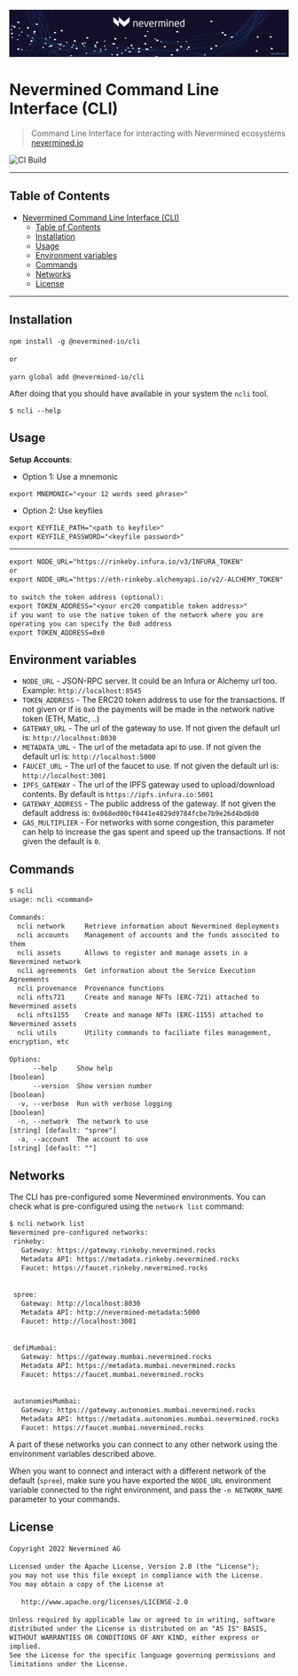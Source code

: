[![banner](https://raw.githubusercontent.com/nevermined-io/assets/main/images/logo/banner_logo.png)](https://nevermined.io)

# Nevermined Command Line Interface (CLI)

> Command Line Interface for interacting with Nevermined ecosystems
> [nevermined.io](https://nevermined.io)

![CI Build](https://github.com/nevermined-io/cli/workflows/Build/badge.svg)

---

## Table of Contents

   * [Nevermined Command Line Interface (CLI)](#nevermined-command-line-interface-cli)
      * [Table of Contents](#table-of-contents)
      * [Installation](#installation)
      * [Usage](#usage)
      * [Environment variables](#environment-variables)
      * [Commands](#commands)
      * [Networks](#networks)
      * [License](#license)

---


## Installation

```
npm install -g @nevermined-io/cli

or

yarn global add @nevermined-io/cli
```

After doing that you should have available in your system the `ncli` tool.

```
$ ncli --help
```

## Usage

**Setup Accounts**:

- Option 1: Use a mnemonic

```
export MNEMONIC="<your 12 words seed phrase>"
```

- Option 2: Use keyfiles

```
export KEYFILE_PATH="<path to keyfile>"
export KEYFILE_PASSWORD="<keyfile password>"
```

---

```
export NODE_URL="https://rinkeby.infura.io/v3/INFURA_TOKEN"
or
export NODE_URL="https://eth-rinkeby.alchemyapi.io/v2/-ALCHEMY_TOKEN"

to switch the token address (optional):
export TOKEN_ADDRESS="<your erc20 compatible token address>"
if you want to use the native token of the network where you are operating you can specify the 0x0 address
export TOKEN_ADDRESS=0x0
```


## Environment variables

* `NODE_URL` - JSON-RPC server. It could be an Infura or Alchemy url too. Example: `http://localhost:8545`
* `TOKEN_ADDRESS` - The ERC20 token address to use for the transactions. If not given or if is `0x0` the payments will be made in the network native token (ETH, Matic, ..)
* `GATEWAY_URL` - The url of the gateway to use. If not given the default url is: `http://localhost:8030`
* `METADATA_URL` - The url of the metadata api to use. If not given the default url is: `http://localhost:5000`
* `FAUCET_URL` - The url of the faucet to use. If not given the default url is: `http://localhost:3001`
* `IPFS_GATEWAY` - The url of the IPFS gateway used to upload/download contents. By default is `https://ipfs.infura.io:5001`
* `GATEWAY_ADDRESS` - The public address of the gateway. If not given the default address is: `0x068ed00cf0441e4829d9784fcbe7b9e26d4bd8d0`
* `GAS_MULTIPLIER` - For networks with some congestion, this parameter can help to increase the gas spent and speed up the transactions. If not given the default is `0`. 


## Commands


```
$ ncli
usage: ncli <command>

Commands:
  ncli network     Retrieve information about Nevermined deployments
  ncli accounts    Management of accounts and the funds associted to them
  ncli assets      Allows to register and manage assets in a Nevermined network
  ncli agreements  Get information about the Service Execution Agreements
  ncli provenance  Provenance functions
  ncli nfts721     Create and manage NFTs (ERC-721) attached to Nevermined assets
  ncli nfts1155    Create and manage NFTs (ERC-1155) attached to Nevermined assets
  ncli utils       Utility commands to faciliate files management, encryption, etc

Options:
      --help     Show help                                                                                                                                                    [boolean]
      --version  Show version number                                                                                                                                          [boolean]
  -v, --verbose  Run with verbose logging                                                                                                                                     [boolean]
  -n, --network  The network to use                                                                                                                         [string] [default: "spree"]
  -a, --account  The account to use                                                                                                                              [string] [default: ""]
```

## Networks

The CLI has pre-configured some Nevermined environments. You can check what is pre-configured using the `network list` command:

```
$ ncli network list
Nevermined pre-configured networks:
 rinkeby:
   Gateway: https://gateway.rinkeby.nevermined.rocks
   Metadata API: https://metadata.rinkeby.nevermined.rocks
   Faucet: https://faucet.rinkeby.nevermined.rocks


 spree:
   Gateway: http://localhost:8030
   Metadata API: http://nevermined-metadata:5000
   Faucet: http://localhost:3001


 defiMumbai:
   Gateway: https://gateway.mumbai.nevermined.rocks
   Metadata API: https://metadata.mumbai.nevermined.rocks
   Faucet: https://faucet.mumbai.nevermined.rocks


 autonomiesMumbai:
   Gateway: https://gateway.autonomies.mumbai.nevermined.rocks
   Metadata API: https://metadata.autonomies.mumbai.nevermined.rocks
   Faucet: https://faucet.mumbai.nevermined.rocks

```

A part of these networks you can connect to any other network using the environment variables described above.

When you want to connect and interact with a different network of the default (`spree`), make sure you have exported the `NODE_URL` environment variable connected to the right environment, and pass the `-n NETWORK_NAME` parameter to your commands.


## License

```
Copyright 2022 Nevermined AG

Licensed under the Apache License, Version 2.0 (the "License");
you may not use this file except in compliance with the License.
You may obtain a copy of the License at

   http://www.apache.org/licenses/LICENSE-2.0

Unless required by applicable law or agreed to in writing, software
distributed under the License is distributed on an "AS IS" BASIS,
WITHOUT WARRANTIES OR CONDITIONS OF ANY KIND, either express or implied.
See the License for the specific language governing permissions and
limitations under the License.
```

